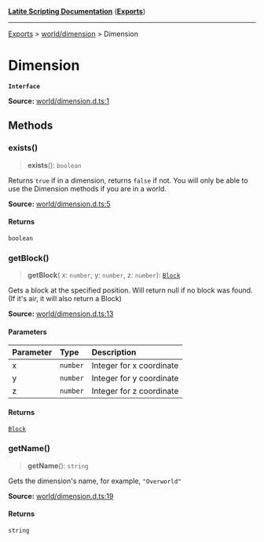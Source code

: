 [**Latite Scripting Documentation**](../../README.md) ([**Exports**](../../exports.md))

---

[Exports](../../exports.md) > [world/dimension](../index.md) > Dimension

# Dimension

**`Interface`**

**Source:** [world/dimension.d.ts:1](https://github.com/EpiclyRaspberry/latitescripting.github.io/blob/0717eac/definitions/world/dimension.d.ts#L1)

## Methods

### exists()

> **exists**(): `boolean`

Returns `true` if in a dimension, returns `false` if not. You will only be able to use the Dimension methods if you are in a world.

**Source:** [world/dimension.d.ts:5](https://github.com/EpiclyRaspberry/latitescripting.github.io/blob/0717eac/definitions/world/dimension.d.ts#L5)

#### Returns

`boolean`

### getBlock()

> **getBlock**(
> x: `number`,
> y: `number`,
> z: `number`): [`Block`](../../module.world_block/classes/class.Block.md)

Gets a block at the specified position. Will return null if no block was found. (If it's air, it will also return a Block)

**Source:** [world/dimension.d.ts:13](https://github.com/EpiclyRaspberry/latitescripting.github.io/blob/0717eac/definitions/world/dimension.d.ts#L13)

#### Parameters

| Parameter | Type     | Description              |
| :-------- | :------- | :----------------------- |
| x         | `number` | Integer for x coordinate |
| y         | `number` | Integer for y coordinate |
| z         | `number` | Integer for z coordinate |

#### Returns

[`Block`](../../module.world_block/classes/class.Block.md)

### getName()

> **getName**(): `string`

Gets the dimension's name, for example, `"Overworld"`

**Source:** [world/dimension.d.ts:19](https://github.com/EpiclyRaspberry/latitescripting.github.io/blob/0717eac/definitions/world/dimension.d.ts#L19)

#### Returns

`string`
